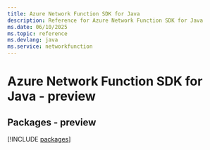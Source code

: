 ```yaml
---
title: Azure Network Function SDK for Java
description: Reference for Azure Network Function SDK for Java
ms.date: 06/10/2025
ms.topic: reference
ms.devlang: java
ms.service: networkfunction
---
```

# Azure Network Function SDK for Java - preview
## Packages - preview
[!INCLUDE [packages](network-function-index.md)]